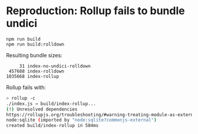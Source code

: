 # Reproduction: Rollup fails to bundle undici 

```
npm run build
npm run build:rolldown
```

Resulting bundle sizes:

```
     31 index-no-undici-rolldown
 457688 index-rolldown
1035668 index-rollup
```

Rollup fails with:

```bash
> rollup -c
./index.js → build/index-rollup...
(!) Unresolved dependencies
https://rollupjs.org/troubleshooting/#warning-treating-module-as-external-dependency
node:sqlite (imported by "node:sqlite?commonjs-external")
created build/index-rollup in 584ms
```
